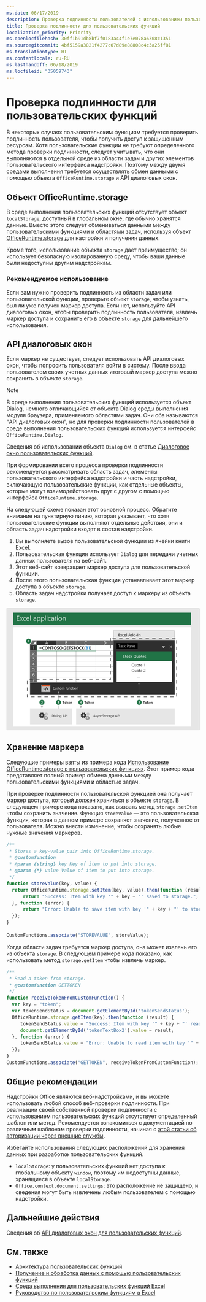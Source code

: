 ```yaml
---
ms.date: 06/17/2019
description: Проверка подлинности пользователей с использованием пользовательских функций в Excel.
title: Проверка подлинности для пользовательских функций
localization_priority: Priority
ms.openlocfilehash: 30ff1b91db8bf7f0183a44f1e7e078a6308c1351
ms.sourcegitcommit: 4bf5159a3821f4277c07d89e88808c4c3a25ff81
ms.translationtype: HT
ms.contentlocale: ru-RU
ms.lasthandoff: 06/18/2019
ms.locfileid: "35059743"
---
```

# <a name="authentication-for-custom-functions"></a>Проверка подлинности для пользовательских функций

В некоторых случаях пользовательским функциям требуется проверить подлинность пользователя, чтобы получить доступ к защищенным ресурсам. Хотя пользовательские функции не требуют определенного метода проверки подлинности, следует учитывать, что они выполняются в отдельной среде из области задач и других элементов пользовательского интерфейса надстройки. Поэтому между двумя средами выполнения требуется осуществлять обмен данными с помощью объекта `OfficeRuntime.storage` и API диалоговых окон.

## <a name="officeruntimestorage-object"></a>Объект OfficeRuntime.storage

В среде выполнения пользовательских функций отсутствует объект `localStorage`, доступный в глобальном окне, где обычно хранятся данные. Вместо этого следует обмениваться данными между пользовательскими функциями и областями задач, используя объект [OfficeRuntime.storage](/javascript/api/office-runtime/officeruntime.storage) для настройки и получения данных.

Кроме того, использование объекта `storage` дает преимущество; он использует безопасную изолированную среду, чтобы ваши данные были недоступны другим надстройкам.

### <a name="suggested-usage"></a>Рекомендуемое использование

Если вам нужно проверить подлинность из области задач или пользовательской функции, проверьте объект `storage`, чтобы узнать, был ли уже получен маркер доступа. Если нет, используйте API диалоговых окон, чтобы проверить подлинность пользователя, извлечь маркер доступа и сохранить его в объекте `storage` для дальнейшего использования.

## <a name="dialog-api"></a>API диалоговых окон

Если маркер не существует, следует использовать API диалоговых окон, чтобы попросить пользователя войти в систему. После ввода пользователем своих учетных данных итоговый маркер доступа можно сохранить в объекте `storage`.

> [!NOTE]
> В среде выполнения пользовательских функций используется объект Dialog, немного отличающийся от объекта Dialog среды выполнения модуля браузера, применяемого областями задач. Они оба называются "API диалоговых окон", но для проверки подлинности пользователей в среде выполнения пользовательских функций используется интерфейс `OfficeRuntime.Dialog`.

Сведения об использовании объекта `Dialog` см. в статье [Диалоговое окно пользовательских функций](/office/dev/add-ins/excel/custom-functions-dialog).

При формировании всего процесса проверки подлинности рекомендуется рассматривать область задач, элементы пользовательского интерфейса надстройки и часть надстройки, включающую пользовательские функции, как отдельные объекты, которые могут взаимодействовать друг с другом с помощью интерфейса `OfficeRuntime.storage`.

На следующей схеме показан этот основной процесс. Обратите внимание на пунктирную линию, которая указывает, что хотя пользовательские функции выполняют отдельные действия, они и область задач надстройки входят в состав надстройки.

1. Вы выполняете вызов пользовательской функции из ячейки книги Excel.
2. Пользовательская функция использует `Dialog` для передачи учетных данных пользователя на веб-сайт.
3. Этот веб-сайт возвращает маркер доступа для пользовательской функции.
4. После этого пользовательская функция устанавливает этот маркер доступа в объекте `storage`.
5. Область задач надстройки получает доступ к маркеру из объекта `storage`.

![Схема пользовательской функции, использующей API диалоговых окон для получения маркера доступа, с последующим предоставлением маркера для области задач с помощью API OfficeRuntime.storage. ](../images/authentication-diagram.png "Схема проверки подлинности.")

## <a name="storing-the-token"></a>Хранение маркера

Следующие примеры взяты из примера кода [Использование OfficeRuntime.storage в пользовательских функциях](https://github.com/OfficeDev/PnP-OfficeAddins/tree/master/Excel-custom-functions/AsyncStorage). Этот пример кода представляет полный пример обмена данными между пользовательскими функциями и областью задач.

При проверке подлинности пользовательской функцией она получает маркер доступа, который должен храниться в объекте `storage`. В следующем примере кода показано, как вызвать метод `storage.setItem` чтобы сохранить значение. Функция `storeValue` — это пользовательская функция, которая в данном примере сохраняет значение, полученное от пользователя. Можно внести изменение, чтобы сохранять любые нужные значения маркеров.

```js
/**
 * Stores a key-value pair into OfficeRuntime.storage.
 * @customfunction
 * @param {string} key Key of item to put into storage.
 * @param {*} value Value of item to put into storage.
 */
function storeValue(key, value) {
  return OfficeRuntime.storage.setItem(key, value).then(function (result) {
      return "Success: Item with key '" + key + "' saved to storage.";
  }, function (error) {
      return "Error: Unable to save item with key '" + key + "' to storage. " + error;
  });
}

CustomFunctions.associate("STOREVALUE", storeValue);
```

Когда области задач требуется маркер доступа, она может извлечь его из объекта `storage`. В следующем примере кода показано, как использовать метод `storage.getItem` чтобы извлечь маркер.

```js
/**
 * Read a token from storage.
 * @customfunction GETTOKEN
 */
function receiveTokenFromCustomFunction() {
  var key = "token";
  var tokenSendStatus = document.getElementById('tokenSendStatus');
  OfficeRuntime.storage.getItem(key).then(function (result) {
     tokenSendStatus.value = "Success: Item with key '" + key + "' read from storage.";
     document.getElementById('tokenTextBox2').value = result;
  }, function (error) {
     tokenSendStatus.value = "Error: Unable to read item with key '" + key + "' from storage. " + error;
  });
}
CustomFunctions.associate("GETTOKEN", receiveTokenFromCustomFunction);

```

## <a name="general-guidance"></a>Общие рекомендации

Надстройки Office являются веб-надстройками, и вы можете использовать любой способ веб-проверки подлинности. При реализации своей собственной проверки подлинности с использованием пользовательских функций отсутствует определенный шаблон или метод. Рекомендуется ознакомиться с документацией по различным шаблонам проверки подлинности, начиная с [этой статьи об авторизации через внешние службы](/office/dev/add-ins/develop/auth-external-add-ins?view=office-js).  

Избегайте использования следующих расположений для хранения данных при разработке пользовательских функций.  

- `localStorage`: у пользовательских функций нет доступа к глобальному объекту `window`, поэтому им недоступны данные, хранящиеся в объекте `localStorage`.
- `Office.context.document.settings`: это расположение не защищено, и сведения могут быть извлечены любым пользователем с помощью надстройки.

## <a name="next-steps"></a>Дальнейшие действия
Сведения об [API диалоговых окон для пользовательских функций](custom-functions-dialog.md).

## <a name="see-also"></a>См. также

* [Архитектура пользовательских функций](custom-functions-architecture.md)
* [Получение и обработка данных с помощью пользовательских функций](custom-functions-web-reqs.md)
* [Среда выполнения для пользовательских функций Excel](custom-functions-runtime.md)
* [Руководство по пользовательским функциям в Excel](excel-tutorial-custom-functions.md)
